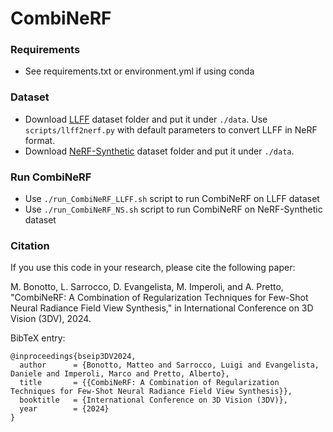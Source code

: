 # CombiNeRF #

### Requirements ###

* See requirements.txt or environment.yml if using conda

### Dataset ###

* Download [LLFF](https://drive.google.com/drive/folders/14boI-o5hGO9srnWaaogTU5_ji7wkX2S7) dataset folder and put it under `./data`.
Use `scripts/llff2nerf.py` with default parameters to convert LLFF in NeRF format.
* Download [NeRF-Synthetic](https://drive.google.com/drive/folders/128yBriW1IG_3NJ5Rp7APSTZsJqdJdfc1) dataset folder and put it under `./data`.
### Run CombiNeRF ###

* Use `./run_CombiNeRF_LLFF.sh` script to run CombiNeRF on LLFF dataset
* Use `./run_CombiNeRF_NS.sh` script to run CombiNeRF on NeRF-Synthetic dataset

### Citation ###
If you use this code in your research, please cite the following paper:

M.  Bonotto, L. Sarrocco, D. Evangelista, M. Imperoli, and A. Pretto, "CombiNeRF: A Combination of Regularization Techniques for Few-Shot Neural Radiance Field View Synthesis," in International Conference on 3D Vision (3DV), 2024.

BibTeX entry:
``` 
@inproceedings{bseip3DV2024,
  author      = {Bonotto, Matteo and Sarrocco, Luigi and Evangelista, Daniele and Imperoli, Marco and Pretto, Alberto},
  title       = {{CombiNeRF: A Combination of Regularization Techniques for Few-Shot Neural Radiance Field View Synthesis}},
  booktitle   = {International Conference on 3D Vision (3DV)},
  year        = {2024}
}
```
